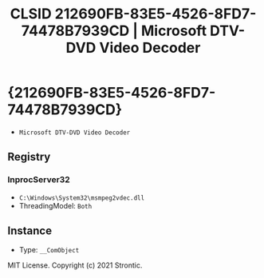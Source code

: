 ﻿---
title: "CLSID 212690FB-83E5-4526-8FD7-74478B7939CD | Microsoft DTV-DVD Video Decoder"
excerpt: What is COM-Object CLSID 212690FB-83E5-4526-8FD7-74478B7939CD?
---

# {212690FB-83E5-4526-8FD7-74478B7939CD}

* `Microsoft DTV-DVD Video Decoder`

## Registry


### InprocServer32

* `C:\Windows\System32\msmpeg2vdec.dll`
* ThreadingModel: `Both`

## Instance

* Type: `__ComObject`

MIT License. Copyright (c) 2021 Strontic.


